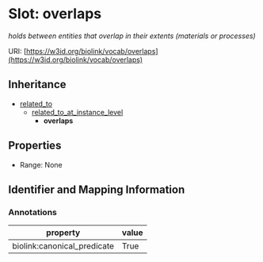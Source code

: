 # Slot: overlaps
_holds between entities that overlap in their extents (materials or processes)_


URI: [https://w3id.org/biolink/vocab/overlaps](https://w3id.org/biolink/vocab/overlaps)




## Inheritance

* [related_to](related_to.md)
    * [related_to_at_instance_level](related_to_at_instance_level.md)
        * **overlaps**



## Properties

 * Range: None



## Identifier and Mapping Information





### Annotations

| property | value |
| --- | --- |
| biolink:canonical_predicate | True |


